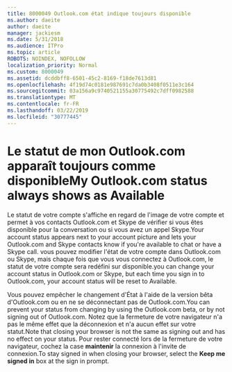 ```yaml
---
title: 8000049 Outlook.com état indique toujours disponible
ms.author: daeite
author: daeite
manager: jackiesm
ms.date: 5/31/2018
ms.audience: ITPro
ms.topic: article
ROBOTS: NOINDEX, NOFOLLOW
localization_priority: Normal
ms.custom: 8000049
ms.assetid: dcddbff8-6501-45c2-8169-f18de7613d81
ms.openlocfilehash: 4f19d74c0181e987691c7da0b3408f0511e3c164
ms.sourcegitcommit: 03a156a9c9740521155a30775492c7dff0982588
ms.translationtype: MT
ms.contentlocale: fr-FR
ms.lasthandoff: 03/22/2019
ms.locfileid: "30777445"
---
```

# <a name="my-outlookcom-status-always-shows-as-available"></a><span data-ttu-id="95891-102">Le statut de mon Outlook.com apparaît toujours comme disponible</span><span class="sxs-lookup"><span data-stu-id="95891-102">My Outlook.com status always shows as Available</span></span>

<span data-ttu-id="95891-103">Le statut de votre compte s'affiche en regard de l'image de votre compte et permet à vos contacts Outlook.com et Skype de vérifier si vous êtes disponible pour la conversation ou si vous avez un appel Skype.</span><span class="sxs-lookup"><span data-stu-id="95891-103">Your account status appears next to your account picture and lets your Outlook.com and Skype contacts know if you're available to chat or have a Skype call.</span></span> <span data-ttu-id="95891-104">vous pouvez modifier l'état de votre compte dans Outlook.com ou Skype, mais chaque fois que vous vous connectez à Outlook.com, le statut de votre compte sera redéfini sur disponible.</span><span class="sxs-lookup"><span data-stu-id="95891-104">you can change your account status in Outlook.com or Skype, but each time you sign in to Outlook.com, your account status will be reset to Available.</span></span>
  
<span data-ttu-id="95891-105">Vous pouvez empêcher le changement d'État à l'aide de la version bêta d'Outlook.com ou en ne se déconnectant pas de Outlook.com.</span><span class="sxs-lookup"><span data-stu-id="95891-105">You can prevent your status from changing by using the Outlook.com beta, or by not signing out of Outlook.com.</span></span> <span data-ttu-id="95891-106">Notez que la fermeture de votre navigateur n'a pas le même effet que la déconnexion et n'a aucun effet sur votre statut.</span><span class="sxs-lookup"><span data-stu-id="95891-106">Note that closing your browser is not the same as signing out and has no effect on your status.</span></span> <span data-ttu-id="95891-107">Pour rester connecté lors de la fermeture de votre navigateur, cochez la case **maintenir** la connexion à l'invite de connexion.</span><span class="sxs-lookup"><span data-stu-id="95891-107">To stay signed in when closing your browser, select the **Keep me signed in** box at the sign in prompt.</span></span> 
  

